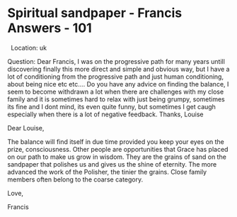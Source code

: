 # Spiritual sandpaper - Francis Answers - 101

&nbsp;
Location: uk&nbsp;


Question: Dear Francis, I was on the progressive path for many years untill discovering finally this more direct and simple and obvious way, but I have a lot of conditioning from the progressive path and just human conditioning, about being nice etc etc.... Do you have any advice on finding the balance, I seem to become withdrawn a lot when there are challenges with my close family and it is sometimes hard to relax with just being grumpy, sometimes its fine and I dont mind, its even quite funny, but sometimes I get caugh especially when there is a lot of negative feedback. Thanks, Louise

Dear Louise,

The balance will find itself in due time provided you keep your eyes on the prize, consciousness. Other people are opportunities that Grace has placed on our path to make us grow in wisdom. They are the grains of sand on the sandpaper that polishes us and gives us the shine of eternity. The more advanced the work of the Polisher, the tinier the grains. Close family members often belong to the coarse category.&nbsp;

Love,

Francis




  








